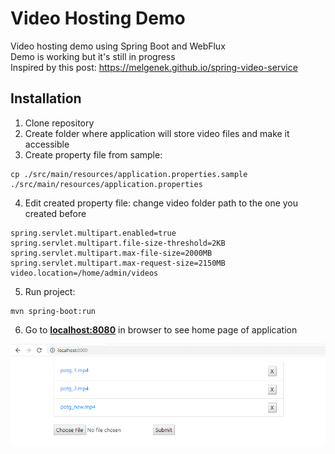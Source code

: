 # Video Hosting Demo  
Video hosting demo using Spring Boot and WebFlux  
Demo is working but it's still in progress  
Inspired by this post: https://melgenek.github.io/spring-video-service  

## Installation
1. Clone repository
2. Create folder where application will store video files and make it accessible
3. Create property file from sample:
```
cp ./src/main/resources/application.properties.sample ./src/main/resources/application.properties
```
4. Edit created property file: change video folder path to the one you created before
```
spring.servlet.multipart.enabled=true
spring.servlet.multipart.file-size-threshold=2KB
spring.servlet.multipart.max-file-size=2000MB
spring.servlet.multipart.max-request-size=2150MB
video.location=/home/admin/videos
```
5. Run project:
```
mvn spring-boot:run
```
6. Go to [**localhost:8080**](http://localhost:8080) in browser to see home page of application  
  
<kbd>![Oops!](img1.png)</kbd>   
